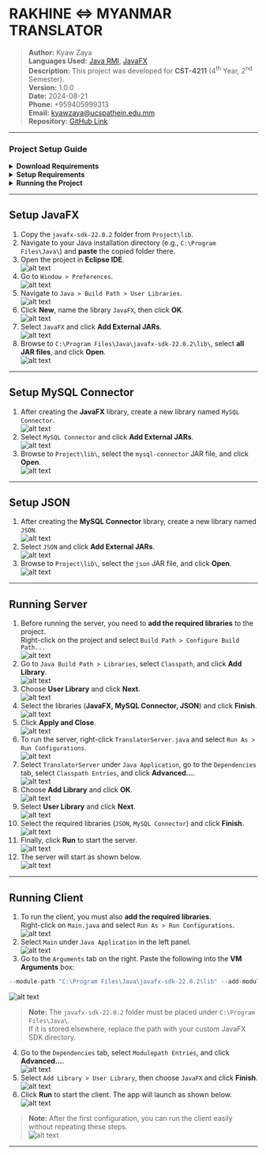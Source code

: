 # RAKHINE <=> MYANMAR TRANSLATOR
> **Author:** Kyaw Zaya  
> **Languages Used:** [Java RMI](https://docs.oracle.com/javase/8/docs/technotes/guides/rmi/index.html), [JavaFX](https://openjfx.io/)  
> **Description:** This project was developed for **CST-4211** (4<sup>th</sup> Year, 2<sup>nd</sup> Semester).  
> **Version:** 1.0.0  
> **Date:** 2024-08-21  
> **Phone:** +959405999313  
> **Email:** kyawzaya@ucspathein.edu.mm  
> **Repository:** [GitHub Link](https://github.com/yaachay/Rakhine-Myanmar-Translator)  

---

### Project Setup Guide  

<details>
<summary><b>Download Requirements</b></summary>

+ [Eclipse IDE](https://www.eclipse.org/downloads/)  
+ [Java JDK](https://www.oracle.com/java/technologies/downloads/)  
+ [JavaFX](https://gluonhq.com/products/javafx/)  
+ [MySQL Connector](https://dev.mysql.com/downloads/connector/j/)  
+ [JSON](https://download.oracle.com/otndocs/jcp/json-p-1_1-final-spec/index.html)  

> **Note:** All required libraries (**JavaFX, MySQL Connector, JSON**) are also included under the `Project\lib` directory.  

</details>

<details>
<summary><b>Setup Requirements</b></summary>

+ [Install Eclipse IDE](#install-eclipse)  
+ [Install Java JDK](#install-java-jdk)  
+ [Set up JavaFX](#setup-javafx)  
+ [Set up MySQL Connector](#setup-mysql-connector)  
+ [Set up JSON](#setup-json)  

</details>

<details>
<summary><b>Running the Project</b></summary>

+ [Run Server](#running-server)  
+ [Run Client](#running-client)  

</details>

---

## Setup JavaFX  

1. Copy the `javafx-sdk-22.0.2` folder from `Project\lib`.  
2. Navigate to your Java installation directory (e.g., `C:\Program Files\Java\`) and **paste** the copied folder there.  
3. Open the project in **Eclipse IDE**.  
   ![alt text](<./assets/01.png>)  
4. Go to `Window > Preferences`.  
   ![alt text](<./assets/02.png>)  
5. Navigate to `Java > Build Path > User Libraries`.  
   ![alt text](<./assets/03.png>)  
6. Click **New**, name the library `JavaFX`, then click **OK**.  
   ![alt text](<./assets/04.png>)  
7. Select `JavaFX` and click **Add External JARs**.  
   ![alt text](<./assets/05.png>)  
8. Browse to `C:\Program Files\Java\javafx-sdk-22.0.2\lib\`, select **all JAR files**, and click **Open**.  
   ![alt text](<./assets/06.png>)  

---

## Setup MySQL Connector  

1. After creating the **JavaFX** library, create a new library named `MySQL Connector`.  
   ![alt text](<./assets/07.png>)  
2. Select `MySQL Connector` and click **Add External JARs**.  
   ![alt text](<./assets/08.png>)  
3. Browse to `Project\lib\`, select the `mysql-connector` JAR file, and click **Open**.  
   ![alt text](<./assets/09.png>)  

---

## Setup JSON  

1. After creating the **MySQL Connector** library, create a new library named `JSON`.  
   ![alt text](<./assets/10.png>)  
2. Select `JSON` and click **Add External JARs**.  
   ![alt text](<./assets/11.png>)  
3. Browse to `Project\lib\`, select the `json` JAR file, and click **Open**.  
   ![alt text](<./assets/12.png>)  

---

## Running Server  

1. Before running the server, you need to **add the required libraries** to the project.  
   Right-click on the project and select `Build Path > Configure Build Path...`  
   ![alt text](<./assets/13.png>)  
2. Go to `Java Build Path > Libraries`, select `Classpath`, and click **Add Library**.  
   ![alt text](<./assets/14.png>)  
3. Choose **User Library** and click **Next**.  
   ![alt text](<./assets/15.png>)  
4. Select the libraries (**JavaFX, MySQL Connector, JSON**) and click **Finish**.  
   ![alt text](<./assets/16.png>)  
5. Click **Apply and Close**.  
   ![alt text](<./assets/17.png>)  
6. To run the server, right-click `TranslatorServer.java` and select `Run As > Run Configurations`.  
   ![alt text](<./assets/18.png>)  
7. Select `TranslatorServer` under `Java Application`, go to the `Dependencies` tab, select `Classpath Entries`, and click **Advanced...**.  
   ![alt text](<./assets/19.png>)  
8. Choose **Add Library** and click **OK**.  
   ![alt text](<./assets/20.png>)  
9. Select **User Library** and click **Next**.  
   ![alt text](<./assets/21.png>)  
10. Select the required libraries (`JSON`, `MySQL Connector`) and click **Finish**.  
    ![alt text](<./assets/22.png>)  
11. Finally, click **Run** to start the server.  
    ![alt text](<./assets/23.png>)  
12. The server will start as shown below.  
    ![alt text](<./assets/24.png>)  

---

## Running Client  

1. To run the client, you must also **add the required libraries**.  
   Right-click on `Main.java` and select `Run As > Run Configurations`.  
   ![alt text](<./assets/25.png>)  
2. Select `Main` under `Java Application` in the left panel.  
   ![alt text](<./assets/26.png>)  
3. Go to the `Arguments` tab on the right. Paste the following into the **VM Arguments** box:  
```javascript
--module-path "C:\Program Files\Java\javafx-sdk-22.0.2\lib" --add-modules javafx.controls,javafx.graphics,javafx.fxml
```
![alt text](<./assets/27.png>)  

> **Note:** The `javafx-sdk-22.0.2` folder must be placed under `C:\Program Files\Java\`.  
> If it is stored elsewhere, replace the path with your custom JavaFX SDK directory.  

4. Go to the `Dependencies` tab, select `Modulepath Entries`, and click **Advanced...**.  
![alt text](<./assets/28.png>)  
5. Select `Add Library > User Library`, then choose `JavaFX` and click **Finish**.  
![alt text](<./assets/31.png>)  
6. Click **Run** to start the client. The app will launch as shown below.  
![alt text](<./assets/33.png>)  

> **Note:** After the first configuration, you can run the client easily without repeating these steps.  
![alt text](<./assets/to-run-again.png>)  

---

